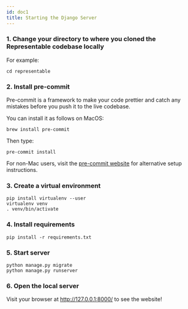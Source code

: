 ```yaml
---
id: doc1
title: Starting the Django Server
---
```


### 1. Change your directory to where you cloned the Representable codebase locally

For example:

```
cd representable
```

### 2. Install pre-commit

Pre-commit is a framework to make your code prettier and catch any mistakes before you push it to the live
codebase.

You can install it as follows on MacOS:

```
brew install pre-commit
```

Then type:

```
pre-commit install
```

For non-Mac users, visit the [pre-commit website](https://pre-commit.com/) for alternative setup instructions.

### 3. Create a virtual environment

```
pip install virtualenv --user
virtualenv venv
. venv/bin/activate
```

### 4. Install requirements

```
pip install -r requirements.txt
```

### 5. Start server

```
python manage.py migrate
python manage.py runserver
```

### 6. Open the local server

Visit your browser at http://127.0.0.1:8000/ to see the website!
